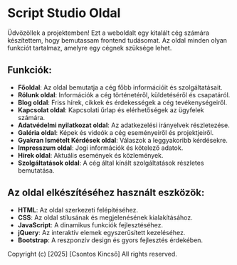 # Script Studio Oldal

Üdvözöllek a projektemben! Ezt a weboldalt egy kitalált cég számára készítettem, hogy bemutassam frontend tudásomat. Az oldal minden olyan funkciót tartalmaz, amelyre egy cégnek szüksége lehet.

## Funkciók:
- **Főoldal**: Az oldal bemutatja a cég főbb információit és szolgáltatásait.
- **Rólunk oldal**: Információk a cég történetéről, küldetéséről és csapatáról.
- **Blog oldal**: Friss hírek, cikkek és érdekességek a cég tevékenységeiről.
- **Kapcsolat oldal**: Kapcsolati űrlap és elérhetőségek az ügyfelek számára.
- **Adatvédelmi nyilatkozat oldal**: Az adatkezelési irányelvek részletezése.
- **Galéria oldal**: Képek és videók a cég eseményeiről és projektjeiről.
- **Gyakran Ismételt Kérdések oldal**: Válaszok a leggyakoribb kérdésekre.
- **Impresszum oldal**: Jogi információk és kötelező adatok.
- **Hírek oldal**: Aktuális események és közlemények.
- **Szolgáltatások oldal**: A cég által kínált szolgáltatások részletes bemutatása.

## Az oldal elkészítéséhez használt eszközök:
- **HTML**: Az oldal szerkezeti felépítéséhez.
- **CSS**: Az oldal stílusának és megjelenésének kialakításához.
- **JavaScript**: A dinamikus funkciók fejlesztéséhez.
- **jQuery**: Az interaktív elemek egyszerűsített kezeléséhez.
- **Bootstrap**: A reszponzív design és gyors fejlesztés érdekében.

Copyright (c) [2025] [Csontos Kincső] All rights reserved.